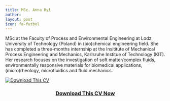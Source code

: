 ```yaml
---
title: MSc. Anna Rył
author:
layout: post
icon: fa-futbol
---
```

MSc at the Faculty of Process and Environmental Engineering at Lodz University of Technology (Poland) in (bio)chemical engineering field. She has completed a three-months internship at the Insititute of Mechanical Process Engineering and Mechanics, Karlsruhe Institue of Technology (KIT). Her research focuses on the investigation of soft matter/complex fluids, environmentally responsive materials for biomedical applications, (micro)rheology, microfluidics and fluid mechanics. 
<div class="row">
	<div class="image centered">
		<a href="{{ 'downloads/example.pdf' | relative_url }}" download="cv_someone">
			<img src="{{ 'assets/images/cv.png' | relative_url }}" alt="Download This CV">
			<header>
				<h3>Download This CV Now</h3>
			</header>
		</a>
	</div>
</div>

